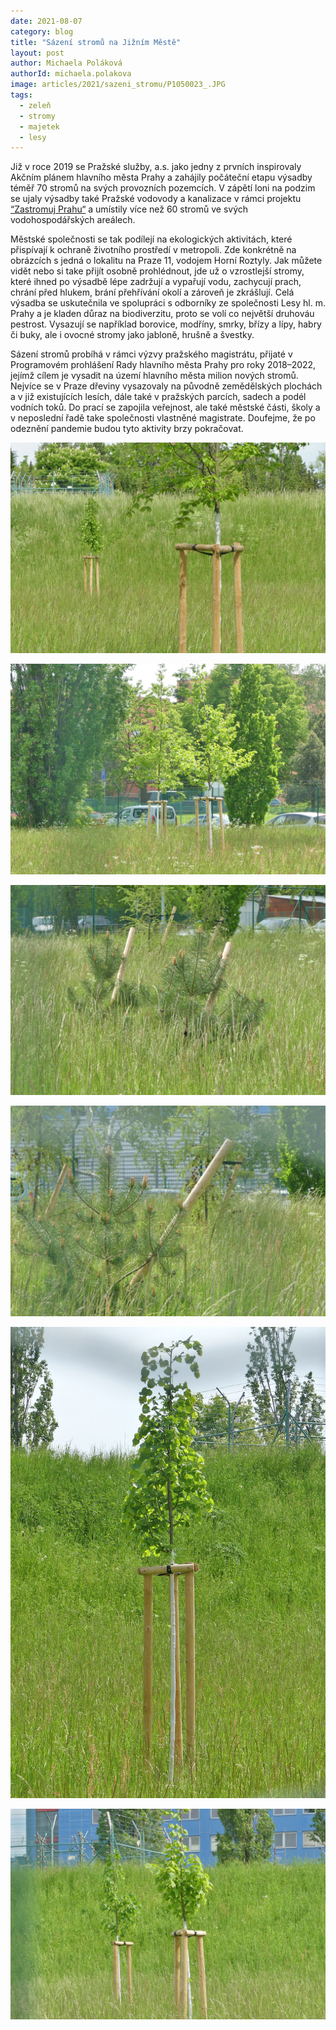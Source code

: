 ```yaml
---
date: 2021-08-07
category: blog
title: "Sázení stromů na Jižním Městě"
layout: post
author: Michaela Poláková
authorId: michaela.polakova
image: articles/2021/sazeni_stromu/P1050023_.JPG
tags:
  - zeleň
  - stromy
  - majetek
  - lesy
---
```


Již v roce 2019 se Pražské služby, a.s. jako jedny z prvních inspirovaly Akčním plánem hlavního města Prahy a zahájily počáteční etapu výsadby téměř 70 stromů na svých provozních pozemcích.
V zápětí loni na podzim se ujaly výsadby také Pražské vodovody a kanalizace v rámci projektu [“Zastromuj Prahu“](https://zastromujprahu.cz/) a umístily více než 60 stromů ve svých vodohospodářských areálech.

Městské společnosti se tak podílejí na  ekologických aktivitách, které přispívají k ochraně životního prostředí v metropoli.  Zde konkrétně na obrázcích s jedná o lokalitu na Praze 11,  vodojem Horní Roztyly.  Jak můžete vidět nebo si take přijít osobně prohlédnout,  jde už  o vzrostlejší stromy, které ihned po výsadbě lépe zadržují a vypařují vodu, zachycují prach, chrání před hlukem, brání přehřívání okolí a zároveň je zkrášlují.  Celá výsadba se uskutečnila ve spolupráci s odborníky ze společnosti Lesy hl. m. Prahy a je kladen důraz na biodiverzitu, proto se volí co největší druhováu pestrost. Vysazují se například borovice, modříny, smrky, břízy a lípy, habry či buky, ale i ovocné stromy jako jabloně, hrušně a švestky.

Sázení stromů probíhá v rámci výzvy pražského magistrátu, přijaté v Programovém prohlášení Rady hlavního města Prahy pro roky 2018–2022, jejímž cílem je vysadit na území hlavního města milion nových stromů. Nejvíce se v Praze dřeviny vysazovaly na původně zemědělských plochách a v již existujících lesích, dále také v pražských parcích, sadech a podél vodních toků. Do prací se zapojila veřejnost, ale také městské části, školy a v neposlední řadě take společnosti vlastněné magistrate. Doufejme, že po odeznění pandemie budou tyto aktivity brzy pokračovat.

![stromy](/assets/img/articles/2021/sazeni_stromu/P1050030_.JPG)

![stromy](/assets/img/articles/2021/sazeni_stromu/P1050027_.JPG)

![stromy](/assets/img/articles/2021/sazeni_stromu/P1050038_.JPG)

![stromy](/assets/img/articles/2021/sazeni_stromu/P1050042_.JPG)

![stromy](/assets/img/articles/2021/sazeni_stromu/P1050022_.JPG)

![stromy](/assets/img/articles/2021/sazeni_stromu/P1050023_.JPG)
